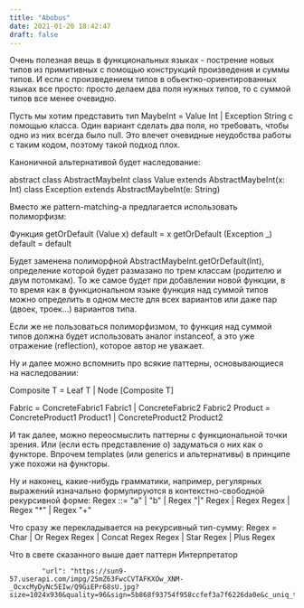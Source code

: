 ```yaml
---
title: "Abobus"
date: 2021-01-20 18:42:47
draft: false
---
```


Очень полезная вещь в функциональных языках - пострение новых типов из примитивных с помощью конструкций произведения и суммы типов. И если с произведением типов в обьектно-ориентированных языках все просто: просто делаем два поля нужных типов, то с суммой типов все менее очевидно.

Пусть мы хотим представить тип
MaybeInt = Value Int | Exception String
с помощью класса. Один вариант сделать два поля, но требовать, чтобы одно из них всегда было null. Это влечет очевидные неудобства работы с таким кодом, поэтому такой подход плох.

Каноничной альтернативой будет наследование:

abstract class AbstractMaybeInt
class Value extends AbstractMaybeInt(x: Int)
class Exception extends AbstractMaybeInt(e: String)

Вместо же pattern-matching-а предлагается использовать полиморфизм:

Функция
getOrDefault (Value x) default = x
getOrDefault (Exception _) default = default

Будет заменена полиморфной AbstractMaybeInt.getOrDefault(Int), определение которой будет размазано по трем классам (родителю и двум потомкам). То же самое будет при добавлении новой функции, в то время как в функциональном языке функция над суммой типов можно определить в одном месте для всех вариантов или даже пар (двоек, троек...) вариантов типа.

Если же не пользоваться полиморфизмом, то функция над суммой типов должна будет использовать аналог instanceof, а это уже отражение (reflection), которое автор не уважает.

Ну и далее можно вспомнить про всякие паттерны, основывающиеся на наследовании:

Composite T = Leaf T | Node [Composite T]

Fabric = ConcreteFabric1 Fabric1 | ConcreteFabric2 Fabric2
Product = ConcreteProduct1 Product1 | ConcreteProduct2 Product2

И так далее, можно переосмыслить паттерны с функциональной точки зрения. Или (если есть представление о) задуматься о них как о функторе. Впрочем templates (или generics и альтернативы) в принципе уже похожи на функторы.

Ну и наконец, какие-нибудь грамматики, например, регулярных выражений изначально формулируются в контекстно-свободной рекурсивной форме:
Regex ::= "a" | "b" | Regex "|" Regex | Regex Regex | Regex "*" | Regex "+"

Что сразу же перекладывается на рекурсивный тип-сумму:
Regex = Char | Or Regex Regex | Concat Regex Regex | Star Regex | Plus Regex

Что в свете сказанного выше дает паттерн Интерпретатор

            "url": "https://sun9-57.userapi.com/impg/25mZ63FwcCVTAFKXOw_XNM-_OcxcMyDyNc5EIw/Q9GiEPr68sU.jpg?size=1024x930&quality=96&sign=5b868f93754f958ccfef3a7f6226da0e&c_uniq_tag=VoRxF9qdfMLyDoUJN1Mpn_Gb4tPVXnmBEUnndZY3ubM&type=album",
